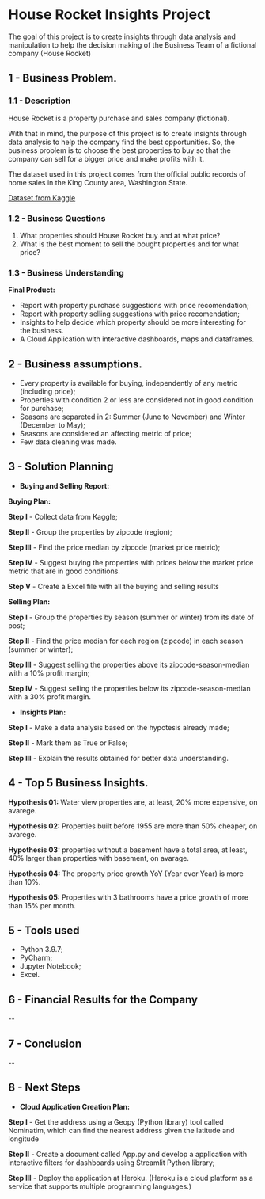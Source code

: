 # House Rocket Insights Project
The goal of this project is to create insights through data analysis and manipulation to help the decision making of the Business Team of a fictional company (House Rocket)
 
## 1 - Business Problem.

### 1.1 - Description
House Rocket is a property purchase and sales company (fictional).

With that in mind, the purpose of this project is to create insights through data analysis to help the company find the best opportunities. So, the business problem is to choose the best properties to buy so that the company can sell for a bigger price and make profits with it. 

The dataset used in this project comes from the official public records of home sales in the King County area, Washington State.

[Dataset from Kaggle](https://www.kaggle.com/harlfoxem/housesalesprediction)

### 1.2 - Business Questions
 1. What properties should House Rocket buy and at what price?
 2. What is the best moment to sell the bought properties and for what price?

### 1.3 - Business Understanding
**Final Product:**
 - Report with property purchase suggestions with price recomendation;
 - Report with property selling suggestions with price recomendation;
 - Insights to help decide which property should be more interesting for the business.
 - A Cloud Application with interactive dashboards, maps and dataframes.

## 2 - Business assumptions.
- Every property is available for buying, independently of any metric (including price);
- Properties with condition 2 or less are considered not in good condition for purchase;
- Seasons are separeted in 2: Summer (June to November) and Winter (December to May);
- Seasons are considered an affecting metric of price;
- Few data cleaning was made.

## 3 - Solution Planning
- **Buying and Selling Report:**

 **Buying Plan:**

 **Step I** - Collect data from Kaggle;
 
 **Step II** - Group the properties by zipcode (region);
 
 **Step III** - Find the price median by zipcode (market price metric);
 
 **Step IV** - Suggest buying the properties with prices below the market price metric that are in good conditions.
 
 **Step V** - Create a Excel file with all the buying and selling results
 
 
 **Selling Plan:**
 
 **Step I** - Group the properties by season (summer or winter) from its date of post;
 
 **Step II** - Find the price median for each region (zipcode) in each season (summer or winter);
 
 **Step III** - Suggest selling the properties above its zipcode-season-median with a 10% profit margin;
 
 **Step IV** - Suggest selling the properties below its zipcode-season-median with a 30% profit margin.
 
 - **Insights Plan:**

 **Step I** - Make a data analysis based on the hypotesis already made;
 
 **Step II** - Mark them as True or False;
 
 **Step III** - Explain the results obtained for better data understanding.
 
## 4 - Top 5 Business Insights.
**Hypothesis 01:**
Water view properties are, at least, 20% more expensive, on avarege.

**Hypothesis 02:**
Properties built before 1955 are more than 50% cheaper, on avarege.

**Hypothesis 03:**
properties without a basement have a total area, at least, 40% larger than properties with basement, on avarage.

**Hypothesis 04:**
The property price growth YoY (Year over Year) is more than 10%.

**Hypothesis 05:**
Properties with 3 bathrooms have a price growth of more than 15% per month.

## 5 - Tools used
 - Python 3.9.7;
 - PyCharm;
 - Jupyter Notebook;
 - Excel.

## 6 - Financial Results for the Company
--
## 7 - Conclusion
--
## 8 - Next Steps
- **Cloud Application Creation Plan:**
 
 **Step I** - Get the address using a Geopy (Python library) tool called Nominatim, which can find the nearest address given the latitude and longitude 
 
 **Step II** - Create a document called App.py and develop a application with interactive filters for dashboards using Streamlit Python library;
 
 **Step III** - Deploy the application at Heroku. (Heroku is a cloud platform as a service that supports multiple programming languages.)
